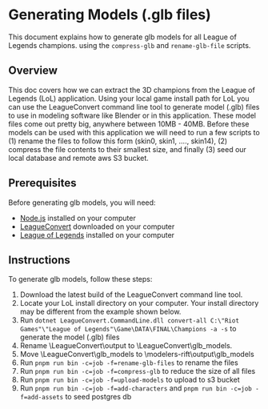 # Generating Models (.glb files)

This document explains how to generate glb models for all League of Legends champions.
using the `compress-glb` and `rename-glb-file` scripts.


## Overview

This doc covers how we can extract the 3D champions from the League of Legends (LoL) application. Using your local game install path for LoL you can use the LeagueConvert command line tool to generate model (.glb) files to use in modeling software like Blender or in this application. These model files come out pretty big, anywhere between 10MB - 40MB. Before these models can be used with this application we will need to run a few scripts to (1) rename the files to follow this form (skin0, skin1, ...., skin14), (2) compress the file contents to their smallest size, and finally (3) seed our local database and remote aws S3 bucket.


## Prerequisites

Before generating glb models, you will need:

- [Node.js](https://nodejs.org/) installed on your computer
- [LeagueConvert](https://github.com/Jochem-W/LeagueConvert/actions) downloaded on your computer
- [League of Legends](https://signup.leagueoflegends.com/en-us/signup/redownload) installed on your computer


## Instructions

To generate glb models, follow these steps:

1. Download the latest build of the LeagueConvert command line tool. 
2. Locate your LoL install directory on your computer. Your install directory may be different from the example shown below.
3. Run `dotnet LeagueConvert.CommandLine.dll convert-all C:\"Riot Games"\"League of Legends"\Game\DATA\FINAL\Champions -a -s` to generate the model (.glb) files
4. Rename \LeagueConvert\output to \LeagueConvert\glb_models.
5. Move \LeagueConvert\glb_models to \modelers-rift\output\glb_models
6. Run `pnpm run bin -c=job -f=rename-glb-files` to rename the files
7. Run `pnpm run bin -c=job -f=compress-glb` to reduce the size of all files
8. Run `pnpm run bin -c=job -f=upload-models` to upload to s3 bucket
9. Run `pnpm run bin -c=job -f=add-characters` and `pnpm run bin -c=job -f=add-assets` to seed postgres db

